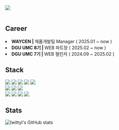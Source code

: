 <div width="1000" height="250" style="object-fit: cover">
    <img src="https://postfiles.pstatic.net/MjAyNDAyMDhfMTMz/MDAxNzA3MzI1MjMxNTkx.KAf2iCjMG9bNdWEj2_LyjVb9vlKwwWMyLWNypoihHnAg.r5WHaWzPuLD3I_SmaMb1QKyi2fJ4OJ58BEXHT7h5O5gg.JPEG.mercury0502/tulip_wallpaper_mobile.jpg?type=w966">
</div>
<br>
<h2>Career</h2>
<li> <strong>WAYCEN | </strong>제품개발팀 Manager ( 2025.01 ~ now )</li>
<li> <strong>DGU UMC 8기 | </strong>WEB 파트장 ( 2025.02 ~ now )</li>
<li> <strong>DGU UMC 7기 | </strong>WEB 챌린저 ( 2024.09 ~ 2025.02 )</li>

<h2>Stack</h2>
<div>
  <img src="https://img.shields.io/badge/HTML5-e5ddff?style=flat-square&logo=html5&logoColor=white"/>
  <img src="https://img.shields.io/badge/CSS3-e5ddff?style=flat-square&logo=css3&logoColor=white"/>
  <img src="https://img.shields.io/badge/TailwindCSS-e5ddff?style=flat-square&logo=tailwindcss&logoColor=white"/>
  <img src="https://img.shields.io/badge/JavaScript-e5ddff?style=flat-square&logo=javascript&logoColor=white"/>
  <img src="https://img.shields.io/badge/Typescript-e5ddff?style=flat-square&logo=Typescript&logoColor=white"/>
</div>
<div>
  <img src="https://img.shields.io/badge/Vue.js-e5ddff?style=flat-square&logo=Vue.js&logoColor=white"/>
  <img src="https://img.shields.io/badge/React-e5ddff?style=flat-square&logo=React&logoColor=white"/>
  <img src="https://img.shields.io/badge/Docker-e5ddff?style=flat-square&logo=docker&logoColor=white"/>
</div>
<div>
  <img src="https://img.shields.io/badge/Python-e5ddff?style=flat-square&logo=Python&logoColor=white"/>
  <img src="https://img.shields.io/badge/C-e5ddff?style=flat-square&logo=C&logoColor=white"/>
  <img src="https://img.shields.io/badge/C++-e5ddff?style=flat-square&logo=C++%2B%2B&logoColor=white"/>
  <img src="https://img.shields.io/badge/Java-e5ddff?style=flat-square&logo=Java&logoColor=white"/>
</div>
<h2>Stats</h2>

![lwittyl's GitHub stats](https://github-readme-stats.vercel.app/api?username=lwittyl&show_icons=true&theme=shadow_red)

